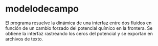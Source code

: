 # modelodecampo
El programa resuelve la dinámica de una interfaz entre dos fluidos en función de un cambio forzado del potencial químico en la frontera. Se obtiene la interfaz rastreando los ceros del potencial y se exportan en archivos de texto.

